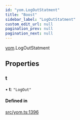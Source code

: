 ```yaml
---
id: "yom.LogOutStatment"
title: "Boost"
sidebar_label: "LogOutStatment"
custom_edit_url: null
pagination_prev: null
pagination_next: null
---
```


[yom](../namespaces/yom.md).LogOutStatment

## Properties

### t

• **t**: ``"LogOut"``

#### Defined in

[src/yom.ts:1396](https://github.com/yolmio/boost/blob/5cada48/src/yom.ts#L1396)
